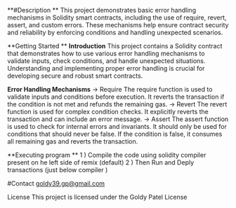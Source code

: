 

**#Description **
This project demonstrates basic error handling mechanisms in Solidity smart contracts, including the use of require, revert, assert, and custom errors. These mechanisms help ensure contract security and reliability by enforcing conditions and handling unexpected scenarios.

**Getting Started **
**Introduction**
This project contains a Solidity contract that demonstrates how to use various error handling mechanisms to validate inputs, check conditions, and handle unexpected situations. Understanding and implementing proper error handling is crucial for developing secure and robust smart contracts.

**Error Handling Mechanisms**
-> Require
The require function is used to validate inputs and conditions before execution. It reverts the transaction if the condition is not met and refunds the remaining gas.
-> Revert
The revert function is used for complex condition checks. It explicitly reverts the transaction and can include an error message.
-> Assert
The assert function is used to check for internal errors and invariants. It should only be used for conditions that should never be false. If the condition is false, it consumes all remaining gas and reverts the transaction.

**Executing program **
1 ) Compile the code using solidity compiler present on he left side of remix (default) 
2 ) Then Run and Deply transactions (just below compiler )

#Contact goldy39.gp@gmail.com

License This project is licensed under the Goldy Patel License
